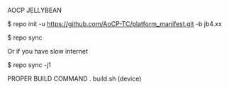 AOCP JELLYBEAN

$ repo init -u https://github.com/AoCP-TC/platform_manifest.git -b jb4.xx

$ repo sync

Or if you have slow internet

$ repo sync -j1

PROPER BUILD COMMAND
  . build.sh (device)
